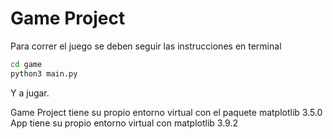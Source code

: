 # Game Project

Para correr el juego se deben seguir las instrucciones en terminal

```sh
cd game
python3 main.py
```

Y a jugar.

Game Project tiene su propio entorno virtual con el paquete matplotlib 3.5.0
App tiene su propio entorno virtual con matplotlib 3.9.2
